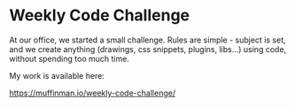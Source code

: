 # Weekly Code Challenge

At our office, we started a small challenge. Rules are simple - subject is set, and we create anything (drawings, css snippets, plugins, libs...) using code, without spending too much time.

My work is available here:

https://muffinman.io/weekly-code-challenge/
